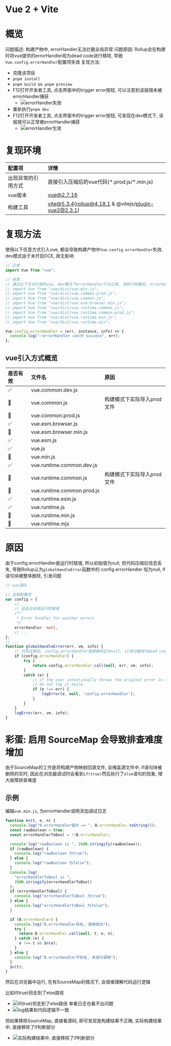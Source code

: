 # Vue 2 + Vite

#  概览

问题描述: 构建产物中, errorHandler无法拦截全局异常
问题原因: Rollup会在构建时将vue提供的errorHandler视为dead code进行移除, 导致`Vue.config.errorHandler`配置项失效
复现方法: 
- 克隆该项目
- `pnpm install`
- `pnpm build && pnpm preview`
- F12打开开发者工具, 点击界面中的trigger error按钮, 可以注意到该报错未被errorHandler捕获
  - ![errorHandler失效](https://mirror-4-web.bookflaneur.cn/http://tva1.sinaimg.cn/large/007Yq4pTly1hrvkefi7xpj30il0egju1.jpg)
- 重新执行`pnpm dev`
- F12打开开发者工具, 点击界面中的trigger error按钮, 可发现在dev模式下, 该报错可以正常被errorHandler捕获
  - ![errorHandler生效](https://mirror-4-web.bookflaneur.cn/http://tva1.sinaimg.cn/large/007Yq4pTly1hrvkfsvpj1j30iw0f6tbn.jpg)

#  复现环境

| 配置项             | 详情                                                  |
| :----------------- | :---------------------------------------------------- |
| 出现异常的引用方式 | 直接引入压缩后的vue代码(\*.prod.js/\*.min.js)         |
| vue版本            | vue@2.7.16                                            |
| 构建工具           | vite@5.3.4(rollup@4.18.1 & @vitejs/plugin-vue2@2.3.1) |

#  复现方法

使用以下任意方式引入vue, 都会导致构建产物中`Vue.config.errorHandler`失效. dev模式由于未开启DCE, 故无影响

```js
// 正常
import Vue from "vue";

// 异常
// 通过以下方式引用的vue, dev模式下errorHandler行为正常, 但执行构建后, errorHandler会失效
// import Vue from "vue/dist/vue.min.js";
// import Vue from "vue/dist/vue.common.prod.js";
// import Vue from "vue/dist/vue.common.js";
// import Vue from "vue/dist/vue.esm.browser.min.js";
// import Vue from "vue/dist/vue.runtime.common.js";
// import Vue from "vue/dist/vue.runtime.common.prod.js";
// import Vue from "vue/dist/vue.runtime.min.js";
// import Vue from "vue/dist/vue.runtime.mjs";

Vue.config.errorHandler = (err, instance, info) => {
  console.log("✅errorHandler catch success", err);
};

```

## vue引入方式概览

| 是否有效 | 文件名                     | 原因                       |
| :------- | :------------------------- | :------------------------- |
| ✅        | vue.common.dev.js          |                            |
| 🚫        | vue.common.js              | 构建模式下实际导入prod文件 |
| 🚫        | vue.common.prod.js         |                            |
| ✅        | vue.esm.browser.js         |                            |
| 🚫        | vue.esm.browser.min.js     |                            |
| ✅        | vue.esm.js                 |                            |
| ✅        | vue.js                     |                            |
| 🚫        | vue.min.js                 |                            |
| ✅        | vue.runtime.common.dev.js  |                            |
| 🚫        | vue.runtime.common.js      | 构建模式下实际导入prod文件 |
| 🚫        | vue.runtime.common.prod.js |                            |
| ✅        | vue.runtime.esm.js         |                            |
| ✅        | vue.runtime.js             |                            |
| 🚫        | vue.runtime.min.js         |                            |
| 🚫        | vue.runtime.mjs            |                            |

# 原因

由于config.errorHandler是运行时赋值, 所以初始值为null, 但代码压缩后信息丢失, 导致Rollup认为`globalHandleError`函数中的 config.errorHandler 恒为null, if语句块被整体删除, 引发问题

```ts
// vue源码

// 全局配置项
var config = {
    // ...
    // 此处应该是运行时赋值
    /**
     * Error handler for watcher errors
     */
    errorHandler: null,
    // ...
};
// ...
function globalHandleError(err, vm, info) {
    // 代码压缩后, config.errorHandler直接被判定为null, if语句被视为dead code整体删除
    if (config.errorHandler) {
        try {
            return config.errorHandler.call(null, err, vm, info);
        }
        catch (e) {
            // if the user intentionally throws the original error in the handler,
            // do not log it twice
            if (e !== err) {
                logError(e, null, 'config.errorHandler');
            }
        }
    }
    logError(err, vm, info);
}
```


#   彩蛋: 启用 SourceMap 会导致排查难度增加 

由于SourceMap的工作是将构建产物映射回源文件, 会掩盖源文件中, if语句块被删除的实时, 因此在浏览器调试时会看到`if(true)`然后执行了`else`语句的现象, 增大故障排查难度

##  示例

编辑`vue.min.js`, 为errorHandler调用添加调试日志
```js
function bn(t, e, n) {
  console.log("B.errorHandler值为 => ", B.errorHandler.toString());
  const rawBoolean = true;
  const errorHandlerToBool = !!B.errorHandler;

  console.log("rawBoolean is ", JSON.stringify(rawBoolean));
  if (rawBoolean) {
    console.log("rawBoolean 为true");
  } else {
    console.log("rawBoolean 为false");
  }
  console.log(
    "errorHandlerToBool is ",
    JSON.stringify(errorHandlerToBool)
  );
  if (errorHandlerToBool) {
    console.log("errorHandlerToBool 为true");
  } else {
    console.log("errorHandlerToBool 为false");
  }

  if (B.errorHandler) {
    console.log("B.errorHandler存在, 调用成功");
    try {
      return B.errorHandler.call(null, t, e, n);
    } catch (e) {
      e !== t && $n(e);
    }
  } else {
    console.log("B.errorHandler不存在, 未进行调用");
  }
  $n(t);
}
```

然后在浏览器中运行, 在有SourceMap的情况下, 会很难理解代码运行逻辑

比如if(true)但走到了else路径
- ![if(true)但走到了else路径](https://mirror-4-web.bookflaneur.cn/http://tva1.sinaimg.cn/large/007Yq4pTly1hrvkush3mdj30tn0pegwj.jpg)
单看日志也看不出问题
- ![log结果和代码逻辑不一致](https://mirror-4-web.bookflaneur.cn/http://tva1.sinaimg.cn/large/007Yq4pTly1hrvl22170cj30lb0r1gwb.jpg)

但如果移除SourceMap, 直接看源码, 即可发现是构建结果不正确, 实际构建结果中, 直接移除了if判断部分
- ![实际构建结果中, 直接移除了if判断部分](https://mirror-4-web.bookflaneur.cn/http://tva1.sinaimg.cn/large/007Yq4pTly1hrvl5ot108j30oj0ox124.jpg)
